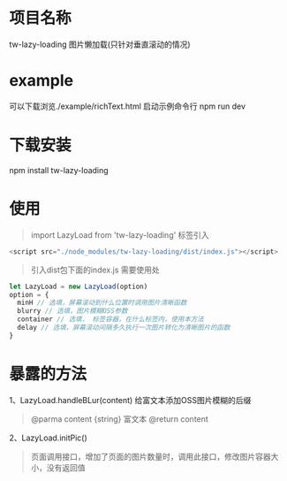 # 项目名称
tw-lazy-loading
图片懒加载(只针对垂直滚动的情况)

# example
可以下载浏览./example/richText.html
启动示例命令行
npm run dev

# 下载安装
npm install tw-lazy-loading

# 使用
> import LazyLoad from 'tw-lazy-loading'
>标签引入
```javascript
<script src="./node_modules/tw-lazy-loading/dist/index.js"></script>
```
>引入dist包下面的index.js
>需要使用处

```javascript
let LazyLoad = new LazyLoad(option)
option = {
  minH // 选填，屏幕滚动到什么位置时调用图片清晰函数
  blurry // 选填，图片模糊OSS参数
  container // 选填， 标签容器，在什么标签内，使用本方法
  delay // 选填，屏幕滚动间隔多久执行一次图片转化为清晰图片的函数
}
```

# 暴露的方法
1、LazyLoad.handleBLur(content) 给富文本添加OSS图片模糊的后缀
> @parma content {string} 富文本
> @return content

2、LazyLoad.initPic()
> 页面调用接口，增加了页面的图片数量时，调用此接口，修改图片容器大小，没有返回值
